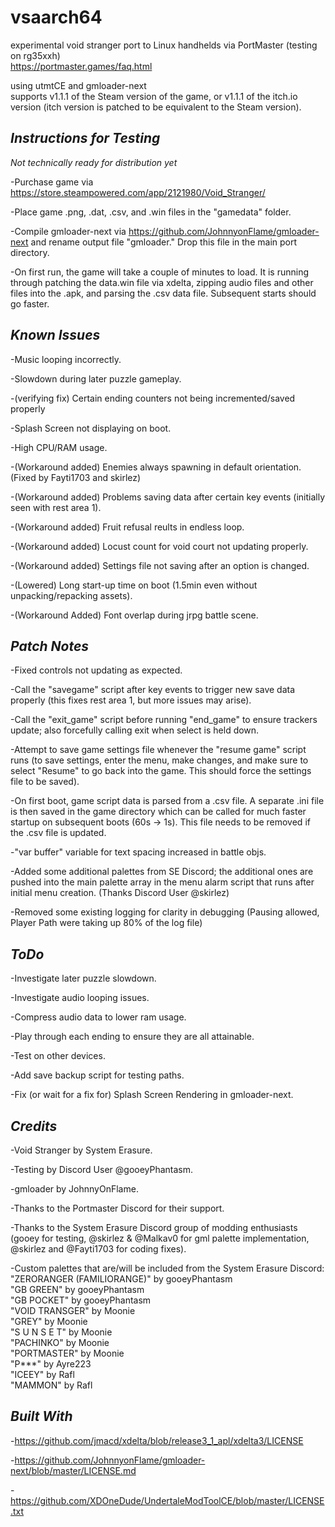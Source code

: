 # vsaarch64
experimental void stranger port to Linux handhelds via PortMaster (testing on rg35xxh)  
https://portmaster.games/faq.html  

using utmtCE and gmloader-next  
supports v1.1.1 of the Steam version of the game, or v1.1.1 of the itch.io version (itch version is patched to be equivalent to the Steam version). <br />

## *Instructions for Testing*

*Not technically ready for distribution yet*

-Purchase game via https://store.steampowered.com/app/2121980/Void_Stranger/ <br />

-Place game .png, .dat, .csv, and .win files in the "gamedata" folder. <br />

-Compile gmloader-next via https://github.com/JohnnyonFlame/gmloader-next and rename output file "gmloader." Drop this file in the main port directory. <br />

-On first run, the game will take a couple of minutes to load. It is running through patching the data.win file via xdelta, zipping audio files and other files into the .apk, and parsing the .csv data file. Subsequent starts should go faster. <br />

## *Known Issues*

-Music looping incorrectly. <br />

-Slowdown during later puzzle gameplay. <br />

-(verifying fix) Certain ending counters not being incremented/saved properly <br />

-Splash Screen not displaying on boot. <br />

-High CPU/RAM usage. <br />

-(Workaround added) Enemies always spawning in default orientation. (Fixed by Fayti1703 and skirlez) <br />

-(Workaround added) Problems saving data after certain key events (initially seen with rest area 1).<br />

-(Workaround added) Fruit refusal reults in endless loop. <br />

-(Workaround added) Locust count for void court not updating properly.<br />

-(Workaround added) Settings file not saving after an option is changed. <br />

-(Lowered) Long start-up time on boot (1.5min even without unpacking/repacking assets). <br />

-(Workaround Added) Font overlap during jrpg battle scene. <br />

## *Patch Notes*

-Fixed controls not updating as expected. <br />

-Call the "savegame" script after key events to trigger new save data properly (this fixes rest area 1, but more issues may arise). <br />

-Call the "exit_game" script before running "end_game" to ensure trackers update; also forcefully calling exit when select is held down. <br />

-Attempt to save game settings file whenever the "resume game" script runs (to save settings, enter the menu, make changes, and make sure to select "Resume" to go back into the game. This should force the settings file to be saved). <br />

-On first boot, game script data is parsed from a .csv file. A separate .ini file is then saved in the game directory which can be called for much faster startup on subsequent boots (60s -> 1s). This file needs to be removed if the .csv file is updated. <br />

-"var buffer" variable for text spacing increased in battle objs. <br />

-Added some additional palettes from SE Discord; the additional ones are pushed into the main palette array in the menu alarm script that runs after initial menu creation. (Thanks Discord User @skirlez)  <br />

-Removed some existing logging for clarity in debugging (Pausing allowed, Player Path were taking up 80% of the log file)

## *ToDo*

-Investigate later puzzle slowdown. <br />

-Investigate audio looping issues. <br />

-Compress audio data to lower ram usage. <br />

-Play through each ending to ensure they are all attainable. <br />

-Test on other devices. <br />

-Add save backup script for testing paths. <br />

-Fix (or wait for a fix for) Splash Screen Rendering in gmloader-next. <br />

## *Credits*

-Void Stranger by System Erasure.  <br />

-Testing by Discord User @gooeyPhantasm. <br />

-gmloader by JohnnyOnFlame. <br />

-Thanks to the Portmaster Discord for their support.  <br />

-Thanks to the System Erasure Discord group of modding enthusiasts (gooey for testing, @skirlez & @Malkav0 for gml palette implementation, @skirlez and @Fayti1703 for coding fixes). <br />

-Custom palettes that are/will be included from the System Erasure Discord: <br />
    "ZERORANGER (FAMILIORANGE)" by gooeyPhantasm  <br />
    "GB GREEN" by gooeyPhantasm  <br />
    "GB POCKET" by gooeyPhantasm  <br />
    "VOID TRANSGER" by Moonie  <br />
    "GREY" by Moonie  <br />
    "S U N S E T" by Moonie <br />
    "PACHINKO" by Moonie <br />
    "PORTMASTER" by Moonie <br />
    "P***" by Ayre223 <br />
    "ICEEY" by Rafl <br />
    "MAMMON" by Rafl <br />
    
## *Built With*

-https://github.com/jmacd/xdelta/blob/release3_1_apl/xdelta3/LICENSE <br />

-https://github.com/JohnnyonFlame/gmloader-next/blob/master/LICENSE.md <br />

-https://github.com/XDOneDude/UndertaleModToolCE/blob/master/LICENSE.txt <br />

